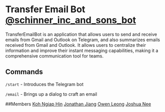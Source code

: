 # Transfer Email Bot [@schinner_inc_and_sons_bot](https://t.me/schinner_inc_and_sons_bot)

TransferEmailBot is an application that allows users to send and receive emails from Gmail and Outlook on Telegram, and also summarizes emails received from Gmail and Outlook. It allows users to centralize their information and improve their instant messaging capabilities, making it a comprehensive communication tool for teams.

## Commands
`/start` - Introduces the Telegram bot

`/email` - Brings up a dialog to craft an email  

##Members
[Koh Ngiap Hin](https://github.com/kohnh)
[Jonathan Jiang](https://github.com/Hexumicx)
[Owen Leong](https://github.com/owenl131)
[Joshua Nee](https://github.com/joshuan98)
